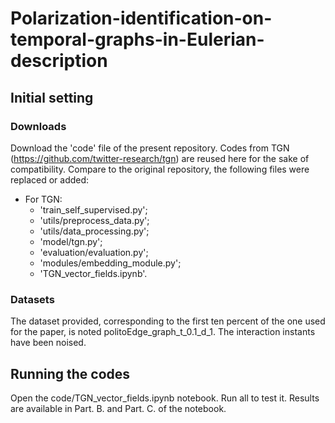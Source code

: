 
# Polarization-identification-on-temporal-graphs-in-Eulerian-description

## Initial setting

### Downloads

Download the 'code' file of the present repository. Codes from TGN (https://github.com/twitter-research/tgn) are reused here for the sake of compatibility.
Compare to the original repository, the following files were replaced or added:
 - For TGN:
   - 'train_self_supervised.py';
   - 'utils/preprocess_data.py';
   - 'utils/data_processing.py';
   - 'model/tgn.py';
   - 'evaluation/evaluation.py';
   - 'modules/embedding_module.py';
   - 'TGN_vector_fields.ipynb'.

### Datasets

The dataset provided, corresponding to the first ten percent of the one used for the paper, is noted politoEdge_graph_t_0.1_d_1.
The interaction instants have been noised.

## Running the codes

Open the code/TGN_vector_fields.ipynb notebook. Run all to test it. Results are available in Part. B. and Part. C. of the notebook.
